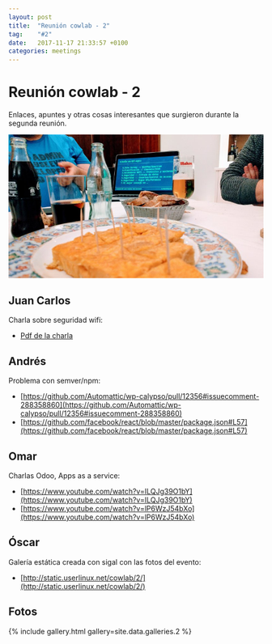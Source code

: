 ```yaml
---
layout: post
title:  "Reunión cowlab - 2"
tag:    "#2"
date:   2017-11-17 21:33:57 +0100
categories: meetings
---
```

# Reunión cowlab - 2

Enlaces, apuntes y otras cosas interesantes que surgieron durante la segunda reunión.

![cowlab 2-meeting](https://raw.githubusercontent.com/cowlab-lugo/cowlab-lugo.github.io/master/_data/meetings/20171117/photos/2017-11-17%2021.06.51-1.jpg)

## Juan Carlos

Charla sobre seguridad wifi:

- [Pdf de la charla](https://raw.githubusercontent.com/cowlab-lugo/cowlab-lugo.github.io/master/_data/meetings/20171117/slides/Cowlab2-Seguridad%20Wifi.pdf)

## Andrés

Problema con semver/npm:

- [https://github.com/Automattic/wp-calypso/pull/12356#issuecomment-288358860](https://github.com/Automattic/wp-calypso/pull/12356#issuecomment-288358860)
- [https://github.com/facebook/react/blob/master/package.json#L57](https://github.com/facebook/react/blob/master/package.json#L57)

## Omar

Charlas Odoo, Apps as a service:

- [https://www.youtube.com/watch?v=ILQJg39O1bY](https://www.youtube.com/watch?v=ILQJg39O1bY)
- [https://www.youtube.com/watch?v=lP6WzJ54bXo](https://www.youtube.com/watch?v=lP6WzJ54bXo)

## Óscar

Galería estática creada con sigal con las fotos del evento:

- [http://static.userlinux.net/cowlab/2/](http://static.userlinux.net/cowlab/2/)

## Fotos

{% include gallery.html gallery=site.data.galleries.2 %}
